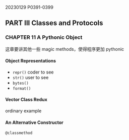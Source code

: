 20230129    P0391-0399
## PART III Classes and Protocols

### CHAPTER 11 A Pythonic Object

这章要讲其他一些 magic methods，使得程序更加 pythonic

#### Object Representations
* `repr()` coder to see
* `str()` user to see
* `bytes()` 
* `format()`

#### Vector Class Redux

ordinary example

#### An Alternative Constructor
`@classmethod`
